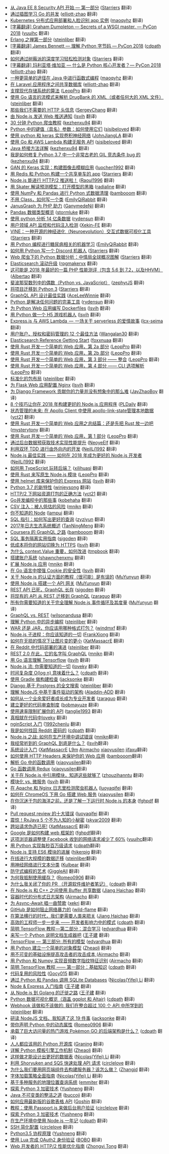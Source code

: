 * [从 Java EE 8 Security API 开始 — 第一部分](https://juejin.im/post/5b35a8d4f265da599423598b) ([Starriers](https://github.com/Starriers) 翻译)
* [通过插图学习 Go 的并发](https://juejin.im/post/5b2cd078e51d4558b70ca399) ([elliott-zhao](https://github.com/elliott-zhao) 翻译)
* [Kubernetes 分布式应用部署和人脸识别 app 实例](https://juejin.im/post/5b2db0576fb9a00e50313904) ([maoqyhz](https://github.com/maoqyhz) 翻译)
* [[字幕翻译] Graham Dumpleton — Secrets of a WSGI master. — PyCon 2018](https://github.com/xitu/gold-miner/blob/master/TODO1/secrets-of-a-wsgi-master-pycon-2018.md) ([vuuihc](https://github.com/vuuihc) 翻译)
* [Erlang 之禅第一部分](https://juejin.im/post/5b2a16cce51d4558d726e8c9) ([steinliber](https://github.com/steinliber) 翻译)
* [[字幕翻译] James Bennett — 理解 Python 字节码 — PyCon 2018](https://github.com/xitu/gold-miner/issues/3990) ([cdpath](https://github.com/cdpath) 翻译)
* [如何通过树莓派的深度学习轻松检测对象](https://juejin.im/post/5b1ba938518825137661af46) ([Starriers](https://github.com/Starriers) 翻译)
* [[字幕翻译] 玛利亚塔·维加亚 — 什么是 Python 核心开发者？— PyCon 2018](https://juejin.im/post/5b152c825188257d8a48d4a8) ([elliott-zhao](https://github.com/elliott-zhao) 翻译)
* [一种更简单的途径在 Java 中进行函数式编程](https://juejin.im/post/5b24aa5f6fb9a00e4d53e0c9) ([maoqyhz](https://github.com/maoqyhz) 翻译)
* [在 Laravel 应用程序之间共享数据库](https://juejin.im/post/5b17407fe51d4506a14db524) ([elliott-zhao](https://github.com/elliott-zhao) 翻译)
* [支撑现代存储系统的算法](https://juejin.im/post/5b10f80b5188257d92206851) ([LeopPro](https://github.com/LeopPro) 翻译)
* [使用 Go 语言的流模式来解析 DrugBank 的 XML（或者任何大的 XML 文件）](https://juejin.im/entry/5b06322a6fb9a07aab2a3d44) ([steinliber](https://github.com/steinliber) 翻译)
* [那些我们不需要的 HTTP 头信息](https://juejin.im/post/5b06c89df265da0db35022d8) ([SergeyChang](https://github.com/SergeyChang) 翻译)
* [由 Node.js 发送 Web 推送通知](https://juejin.im/post/5afc32146fb9a07acf5657e7) ([lsvih](https://github.com/lsvih) 翻译)
* [30 分钟 Python 爬虫教程](https://juejin.im/post/5afab181f265da0b7452514a) ([kezhenxu94](https://github.com/kezhenxu94) 翻译)
* [Python 中的键值（具名）参数：如何使用它们](https://juejin.im/post/5ae97546f265da0b8d41bcc7) ([sisibeloved](https://github.com/sisibeloved) 翻译)
* [使用 python 和 keras 实现卷积神经网络](https://juejin.im/post/5aefb0f351882567336aa3c7) ([JohnJiangLA](https://github.com/JohnJiangLA) 翻译)
* [使用 Go 和 AWS Lambda 构建无服务 API](https://juejin.im/post/5af4082f518825672a02f262) ([sisibeloved](https://github.com/sisibeloved) 翻译)
* [Java 桥接方法详解](https://juejin.im/post/5af28ca0518825672565da74) ([kezhenxu94](https://github.com/kezhenxu94) 翻译)
* [我是如何修复 Python 3.7 中一个非常古老的 GIL 竞态条件 bug 的](https://juejin.im/post/5aeba1075188256712786039) ([kezhenxu94](https://github.com/kezhenxu94) 翻译)
* [GAN 的 Keras 实现：构建图像去模糊应用](https://juejin.im/post/5ad6e358f265da237b229bb2) ([luochen1992](https://github.com/luochen1992) 翻译)
* [用 Redis 和 Python 构建一个共享单车的 app](https://juejin.im/post/5adc861a51882567161a2799) ([Starriers](https://github.com/Starriers) 翻译)
* [Node.js 能进行 HTTP/2 推送啦！](https://juejin.im/post/5ad61595f265da23a04a129c) ([Raoul1996](https://github.com/Raoul1996) 翻译)
* [用 Skater 解读预测模型：打开模型的黑箱](https://juejin.im/post/5ae1494bf265da0b7c06f835) ([radialine](https://github.com/radialine) 翻译)
* [使用 NumPy 和 Pandas 进行 Python 式数据清理](https://juejin.im/post/5ad57db3f265da239c7bd9fb) ([bambooom](https://github.com/bambooom) 翻译)
* [不用 Class，如何写一个类](https://juejin.im/post/5acadb6d6fb9a028cb2deb8f) ([EmilyQiRabbit](https://github.com/EmilyQiRabbit) 翻译)
* [JanusGraph 为 PHP 助力](https://juejin.im/post/5ac31768f265da23766b7970) ([GanymedeNil](https://github.com/GanymedeNil) 翻译)
* [Pandas 数据类型概览](https://juejin.im/post/5acc36e66fb9a028d043c2a5) ([stormluke](https://github.com/stormluke) 翻译)
* [使用 python 分析 14 亿条数据](https://juejin.im/post/5aceae206fb9a028d2084fea) ([rydensun](https://github.com/rydensun) 翻译)
* [用户领域 API 监控和代码注入检测](https://juejin.im/post/5ac485175188255c93237f5d) ([Xekin-FE](https://github.com/Xekin-FE) 翻译)
* [VINE：一种开源的神经进化（Neuroevolution）交互式数据可视化工具](https://juejin.im/post/5ac466d6f265da238059db99) ([Starriers](https://github.com/Starriers) 翻译)
* [用 Python 编程进行糖尿病相关的机器学习](https://juejin.im/post/5ace62e96fb9a028b92d8267) ([EmilyQiRabbit](https://github.com/EmilyQiRabbit) 翻译)
* [如何用 Python 写一个 Discord 机器人](https://juejin.im/post/5ac1b9796fb9a028c42e5a61) ([Starriers](https://github.com/Starriers) 翻译)
* [Web 爬虫下的 Python 数据分析：中情局全球概况图解](https://juejin.im/post/5ab9fcebf265da238e0dc349) ([Starriers](https://github.com/Starriers) 翻译)
* [Elasticsearch 滚动升级](https://juejin.im/post/5ab5f53f518825556b6cbdea) ([rpgmakervx](https://github.com/rpgmakervx) 翻译)
* [这可能是 2018 年最好的一篇 PHP 性能测评（包含 5.6 到 7.2，以及HHVM）](https://juejin.im/post/5ab4bac9518825557b4caec6) ([Albertao](https://github.com/Albertao) 翻译)
* [斐波那契数列中的偶数（Python vs. JavaScript）](https://juejin.im/post/5aaa61f8f265da237b21d258) ([zephyrJS](https://github.com/zephyrJS) 翻译)
* [将项目迁移到 Python 3](https://juejin.im/post/5a9e3ff06fb9a028d2077434) ([Starriers](https://github.com/Starriers) 翻译)
* [GraphQL API 设计最佳实践](https://juejin.im/entry/5aab36936fb9a028d7005a3f/detail) ([AceLeeWinnie](https://github.com/AceLeeWinnie) 翻译)
* [Python 是解决任何问题的完美工具](https://juejin.im/post/5aa74bf95188255568686ae0) ([rydensun](https://github.com/rydensun) 翻译)
* [为 Python Web 应用编写 Dockerfiles](https://juejin.im/post/5aaf8038518825557e783285) ([lsvih](https://github.com/lsvih) 翻译)
* [用 Python 做一个 H5 游戏机器人](https://juejin.im/post/5aa9e7645188257bf550c745) ([lsvih](https://github.com/lsvih) 翻译)
* [Express.js 与 AWS Lambda  —  一场关于 serverless 的爱情故事](https://juejin.im/post/5aa128cdf265da239b410225) ([lcx-seima](https://github.com/lcx-seima) 翻译)
* [用户账户、授权和密码管理的 12 个最佳方法](https://juejin.im/post/5a9e4db151882555677e0dc1) ([Wangalan30](https://github.com/Wangalan30) 翻译)
* [Elasticsearch Reference Getting Start](https://juejin.im/post/5aa0b13af265da238b7d92f7) ([foxxnuaa](https://github.com/foxxnuaa) 翻译)
* [使用 Rust 开发一个简单的 Web 应用，第 2a 部分](https://juejin.im/post/5a81961cf265da4e7f359e86) ([LeopPro](https://github.com/LeopPro) 翻译)
* [使用 Rust 开发一个简单的 Web 应用，第 2b 部分](https://juejin.im/post/5a8196716fb9a0635c0478d7) ([LeopPro](https://github.com/LeopPro) 翻译)
* [使用 Rust 开发一个简单的 Web 应用，第 3 部分 —— 整合](https://juejin.im/post/5a8d6a436fb9a0635172803f) ([LeopPro](https://github.com/LeopPro) 翻译)
* [使用 Rust 开发一个简单的 Web 应用，第 4 部分 —— CLI 选项解析](https://juejin.im/post/5a8d6aad6fb9a0634514c6c6) ([LeopPro](https://github.com/LeopPro) 翻译)
* [标准化的包布局](https://juejin.im/post/5a8cf9dc6fb9a063475f8c15) ([steinliber](https://github.com/steinliber) 翻译)
* [为 Flask Web 应用配置 Nginx](https://juejin.im/post/5a795febf265da4e94499949) ([lsvih](https://github.com/lsvih) 翻译)
* [为 Django Framework 贡献你的力量并没有想象中的那么难](https://juejin.im/post/5a77cd6e5188257a79247fe1) ([JayZhaoBoy](https://github.com/JayZhaoBoy) 翻译)
* [8 个技巧让你在 2018 年构建更好的 Node.js 应用程序](https://juejin.im/post/5a617c436fb9a01c9e46074f) ([PLDaily](https://github.com/PLDaily) 翻译)
* [状态管理的未来: 在 Apollo Client 中使用 apollo-link-state管理本地数据](https://juejin.im/post/5a728da26fb9a01cb74eb328) ([yct21](https://github.com/yct21) 翻译)
* [使用 Rust 开发一个简单的 Web 应用之总结篇：还是先把 Rust 放一边吧](https://juejin.im/post/5a71cf15f265da3e4f0a7d0a) ([mysterytony](https://github.com/mysterytony) 翻译)
* [使用 Rust 开发一个简单的 Web 应用，第 1 部分](https://juejin.im/post/5a673ba16fb9a01ca5609f35) ([LeopPro](https://github.com/LeopPro) 翻译)
* [通过后台数据预获取技术实现性能提升](https://juejin.im/post/5a71a9c3f265da3e2f01459b) ([NeoyeElf](https://github.com/NeoyeElf) 翻译)
* [利用双环 TDD 进行由外向内的开发](https://juejin.im/post/5a5dea0d6fb9a01cab28443c) ([NeilLi1992](https://github.com/NeilLi1992) 翻译)
* [Node.js 最佳实践 —— 如何在 2018 年成为更好的 Node.js 开发者](https://juejin.im/post/5a52242e6fb9a01c914037f3) ([NeilLi1992](https://github.com/NeilLi1992) 翻译)
* [如何用 TypeScript 玩转后端？](https://juejin.im/post/5a36837d6fb9a045167d4644) ([xilihuasi](https://github.com/xilihuasi) 翻译)
* [使用 Rust 来写原生 Node.js 模块](https://juejin.im/post/5a2b51bff265da4332277ee0) ([LeopPro](https://github.com/LeopPro) 翻译)
* [使用 helmet 库来保护你的 Express 网站](https://juejin.im/post/5a24fd8f51882509e5438247) ([lsvih](https://github.com/lsvih) 翻译)
* [Python 3.7 的新特性](https://juejin.im/post/5a127e60f265da430f31b45b) ([winjeysong](https://github.com/winjeysong) 翻译)
* [HTTP/2 下网站资源打包的正确方法](https://juejin.im/post/59f74d20f265da431523326b?utm_source=gold-miner&utm_medium=readme&utm_campaign=github) ([yct21](https://github.com/yct21) 翻译)
* [Go并发编程中的那些事](https://juejin.im/post/59ecb058f265da43346f10e5?utm_source=gold-miner&utm_medium=readme&utm_campaign=github) ([kobehaha](https://github.com/kobehaha) 翻译)
* [CSV 注入：被人低估的风险](https://juejin.im/post/59eca3fef265da430b7a63c8?utm_source=gold-miner&utm_medium=readme&utm_campaign=github) ([mnikn](https://github.com/mnikn) 翻译)
* [你不知道的 Node](https://juejin.im/post/59cf06caf265da0665640008?utm_source=gold-miner&utm_medium=readme&utm_campaign=github) ([lampui](https://github.com/lampui) 翻译)
* [SQL 指引：如何写出更好的查询](https://juejin.im/post/59c1d402518825396f4f6321?utm_source=gold-miner&utm_medium=readme&utm_campaign=github) ([zyziyun](https://github.com/zyziyun) 翻译)
* [2017年日志生态系统概述](https://juejin.im/post/59b8e345f265da0660296161?utm_source=gold-miner&utm_medium=readme&utm_campaign=github) ([TanNingMeng](https://github.com/TanNingMeng) 翻译)
* [Coursera 的 GraphQL 之路](https://juejin.im/post/59b8d1d36fb9a00a3f24c439?utm_source=gold-miner&utm_medium=readme&utm_campaign=github) ([bambooom](https://github.com/bambooom) 翻译)
* [SQL 事务隔离实用指南](https://juejin.im/post/59b7ce03f265da0672281fcc?utm_source=gold-miner&utm_medium=readme&utm_campaign=github) ([sigoden](https://github.com/sigoden) 翻译)
* [低成本将你的网站切换为 HTTPS](https://juejin.im/post/59b129365188253da63829ad?utm_source=gold-miner&utm_medium=readme&utm_campaign=github) ([lsvih](https://github.com/lsvih) 翻译)
* [为什么 context.Value 重要，如何改进](https://juejin.im/post/59b20d6ff265da249517c14a?utm_source=gold-miner&utm_medium=readme&utm_campaign=github) ([tmpbook](https://github.com/tmpbook) 翻译)
* [搭建账户系统](https://juejin.im/post/59b2708b5188257e8a30842f?utm_source=gold-miner&utm_medium=readme&utm_campaign=github) ([shawnchenxmu](https://github.com/shawnchenxmu) 翻译)
* [扩展 Node.js 应用](https://juejin.im/post/599eb2dbf265da246d6afb33?utm_source=gold-miner&utm_medium=readme&utm_campaign=github) ([mnikn](https://github.com/mnikn) 翻译)
* [在 Go 语言中增强 Cookie 的安全性](https://juejin.im/post/59aa7a4d6fb9a0249c007e16?utm_source=gold-miner&utm_medium=readme&utm_campaign=github) ([lsvih](https://github.com/lsvih) 翻译)
* [关于 Node.js 的认证方面的教程（很可能）是有误的](https://juejin.im/post/599f955d51882511264e7f69?utm_source=gold-miner&utm_medium=readme&utm_campaign=github) ([MuYunyun](https://github.com/MuYunyun) 翻译)
* [使用 Node.js 搭建一个 API 网关](https://juejin.im/post/5992769151882548b17f76a6?utm_source=gold-miner&utm_medium=readme&utm_campaign=github) ([MuYunyun](https://github.com/MuYunyun) 翻译)
* [REST API 已死，GraphQL 长存](https://juejin.im/post/5991667b518825485d28dfb1?utm_source=gold-miner&utm_medium=readme&utm_campaign=github) ([sigoden](https://github.com/sigoden) 翻译)
* [将现有的 API 从 REST 迁移到 GraphQL](https://juejin.im/post/598eb22af265da3e26097835?utm_source=gold-miner&utm_medium=readme&utm_campaign=github) ([zaraguo](https://github.com/zaraguo) 翻译)
* [所有你需要知道的关于完全理解 Node.js 事件循环及其度量](https://juejin.im/post/5984816a518825265674c8f6?utm_source=gold-miner&utm_medium=readme&utm_campaign=github) ([MuYunyun](https://github.com/MuYunyun) 翻译)
* [GraphQL vs. REST](https://juejin.im/post/59793f625188253ded721c70?utm_source=gold-miner&utm_medium=readme&utm_campaign=github) ([wilsonandusa](https://github.com/wilsonandusa) 翻译)
* [理解 Python 中的异步编程](https://juejin.im/entry/59704efc6fb9a06bbd6fabeb/detail?utm_source=gold-miner&utm_medium=readme&utm_campaign=github) ([steinliber](https://github.com/steinliber) 翻译)
* [WAR 还是 JAR，你应该用哪种格式打包？](https://juejin.im/post/5966fb99f265da6c2211ac4d?utm_source=gold-miner&utm_medium=readme&utm_campaign=github) ([windmxf](https://github.com/windmxf) 翻译)
* [Node.js 子进程：你应该知道的一切](https://juejin.im/entry/595dc35b51882568d00a97ab?utm_source=gold-miner&utm_medium=readme&utm_campaign=github) ([FrankXiong](https://github.com/FrankXiong) 翻译)
* [如何在无损的情况下让图片变的更小](https://juejin.im/post/5959fbe0f265da6c2518d740?utm_source=gold-miner&utm_medium=readme&utm_campaign=github) ([XatMassacrE](https://github.com/XatMassacrE) 翻译)
* [在 Reddit 中代码部署的演进](https://juejin.im/entry/594b7fd21b69e60062a4cb01/detail?utm_source=gold-miner&utm_medium=readme&utm_campaign=github) ([steinliber](https://github.com/steinliber) 翻译)
* [REST 2.0 在此，它的名字叫 GraphQL](https://juejin.im/post/5947b45c128fe1006a505189?utm_source=gold-miner&utm_medium=readme&utm_campaign=github) ([mnikn](https://github.com/mnikn) 翻译)
* [用 Go 语言理解 Tensorflow](https://juejin.im/post/59420951128fe1006a1960f8?utm_source=gold-miner&utm_medium=readme&utm_campaign=github) ([lsvih](https://github.com/lsvih) 翻译)
* [Node.js 流: 你需要知道的一切](https://juejin.im/post/5940a9c3128fe1006a0ab176?utm_source=gold-miner&utm_medium=readme&utm_campaign=github) ([loveky](https://github.com/loveky) 翻译)
* [时间复杂度 O(log n) 意味着什么？](https://juejin.im/entry/593f56528d6d810058a355f4/detail?utm_source=gold-miner&utm_medium=readme&utm_campaign=github) ([cdpath](https://github.com/cdpath) 翻译)
* [使用 Gradle 做构建检查](https://juejin.im/entry/5937f0a48fd9c513c627114a/detail?utm_source=gold-miner&utm_medium=readme&utm_campaign=github) ([jacksonke](https://github.com/jacksonke/) 翻译)
* [Django 基于 Postgres 的全文搜索](https://juejin.im/entry/593a069b61ff4b006c70ba82/detail?utm_source=gold-miner&utm_medium=readme&utm_campaign=github) ([steinliber](https://github.com/steinliber/) 翻译)
* [理解 NodeJS 中基于事件驱动的架构](https://juejin.im/entry/5937f2cdac502e0068d1aeec/detail?utm_source=gold-miner&utm_medium=readme&utm_campaign=github) ([Aladdin-ADD](https://github.com/Aladdin-ADD/) 翻译)
* [如何从一个业余爱好者成长成为专业开发者](https://juejin.im/entry/59361e1e570c35005b65464e/detail?utm_source=gold-miner&utm_medium=readme&utm_campaign=github) ([zaraguo](https://github.com/zaraguo/) 翻译)
* [建立更好的代码审查制度](https://juejin.im/entry/5934bafb2f301e006b055f57/detail?utm_source=gold-miner&utm_medium=readme&utm_campaign=github) ([bobmayuze](https://github.com/bobmayuze/) 翻译)
* [使用速率限制扩展你的 API](https://github.com/xitu/gold-miner/blob/master/TODO/rate-limiters.md?utm_source=gold-miner&utm_medium=readme&utm_campaign=github) ([tanglie1993](https://github.com/tanglie1993/) 翻译)
* [真相就在代码中](https://juejin.im/post/59152d17da2f60005dd0ae77?utm_source=gold-miner&utm_medium=readme&utm_campaign=github)[loveky](https://github.com/loveky) 翻译)
* [nginScript 入门](https://github.com/xitu/gold-miner/blob/master/TODO/introduction-nginscript.md?utm_source=gold-miner&utm_medium=readme&utm_campaign=github) ([1992chenlu](https://github.com/1992chenlu) 翻译)
* [我是如何找回 Reddit 密码的](https://juejin.im/entry/590aee94da2f60005328fb2d/?utm_source=gold-miner&utm_medium=readme&utm_campaign=github) ([cdpath](https://github.com/cdpath) 翻译)
* [Node.js 之战: 如何在生产环境中调试错误](https://juejin.im/post/59035d3644d904006919086b/?utm_source=gold-miner&utm_medium=readme&utm_campaign=github) ([mnikn](https://github.com/mnikn)翻译)
* [我经常听到的 GraphQL 到底是什么？](https://juejin.im/post/58fd6d121b69e600589ec740/?utm_source=gold-miner&utm_medium=readme&utm_campaign=github) ([lsvih](https://github.com/lsvih)翻译)
* [系统设计入门](https://github.com/xitu/system-design-primer/blob/master/README-zh-Hans.md) ([XatMassacrE](https://github.com/XatMassacrE) [L9m](https://github.com/L9m) [Airmacho](https://github.com/Airmacho) [xiaoyusilen](https://github.com/xiaoyusilen) [jifaxu](https://github.com/jifaxu)翻译)
* [如何使用 HTTP Headers 来保护你的 Web 应用](https://juejin.im/post/58f5d3718d6d810057c18f75/?utm_source=gold-miner&utm_medium=readme&utm_campaign=github) ([bambooom](https://github.com/bambooom)翻译)
* [解析 Go 中的函数调用](https://juejin.im/post/58f579b58d6d81006491c7c0/?utm_source=gold-miner&utm_medium=readme&utm_campaign=github) ([xiaoyusilen](https://github.com/xiaoyusilen)翻译)
* [Go 函数调用 Redux](https://juejin.im/post/58f57be144d904006c09019c/?utm_source=gold-miner&utm_medium=readme&utm_campaign=github) ([xiaoyusilen](https://github.com/xiaoyusilen)翻译)
* [关于在 Node.js 中引用模块，知道这些就够了](https://juejin.im/post/58eb3812da2f60005f0bae9b/?utm_source=gold-miner&utm_medium=readme&utm_campaign=github) ([zhouzihanntu](https://github.com/zhouzihanntu) 翻译)
* [模块化 vs. 微服务](https://juejin.im/post/58eb2627da2f60005f0b2d60/?utm_source=gold-miner&utm_medium=readme&utm_campaign=github) ([lsvih](https://github.com/lsvih) 翻译)
* [在 Apache 和 Nginx 日志里检测爬虫机器人](https://juejin.im/post/58ea5758ac502e4957c78808/?utm_source=gold-miner&utm_medium=readme&utm_campaign=github) ([luoyaqifei](https://github.com/luoyaqifei) 翻译)
* [如何在 ChromeOS 下用 Go 搭建 Web 服务](https://juejin.im/post/58d9e1711b69e6006bc38b1a/?utm_source=gold-miner&utm_medium=readme&utm_campaign=github) ([xiaoyusilen](https://github.com/xiaoyusilen) 翻译)
* [在你沉迷于包的海洋之前，还是了解一下运行时 Node.js 的本身](https://juejin.im/post/58cf4a3144d90400690b7be7/?utm_source=gold-miner&utm_medium=readme&utm_campaign=github) ([fghpdf](https://github.com/fghpdf) 翻译)
* [Pull request review 的十大错误](https://juejin.im/post/58ce3b3e61ff4b006c988f63/?utm_source=gold-miner&utm_medium=readme&utm_campaign=github) ([luoyaqifei](https://github.com/luoyaqifei) 翻译)
* [震惊！RxJava 5 个不为人知的小秘密](https://juejin.im/post/58cb833b8ac247218c2632e5/?utm_source=gold-miner&utm_medium=readme&utm_campaign=github) ([skyar2009](https://github.com/skyar2009) 翻译)
* [跨站请求伪造已死!](https://juejin.im/post/58c669b6a22b9d0058b3c630?utm_source=gold-miner&utm_medium=readme&utm_campaign=github) ([XatMassacrE](https://github.com/XatMassacrE) 翻译)
* [Google 是如何构建 web 框架的](https://gold.xitu.io/entry/58bcdda4128fe1007e5b44db/?utm_source=gold-miner&utm_medium=readme&utm_campaign=github) ([fghpdf](https://github.com/fghpdf)翻译)
* [这项浏览器调整使 Facebook 收到的网络请求减少了 60%](https://gold.xitu.io/entry/58b82f602f301e006c545b05/?utm_source=gold-miner&utm_medium=readme&utm_campaign=github) ([vuuihc](https://github.com/vuuihc)翻译)
* [用 Python 实现每秒百万级请求](https://gold.xitu.io/entry/58b5b141570c350062f6cc01/?utm_source=gold-miner&utm_medium=readme&utm_campaign=github) ([cdpath](https://github.com/cdpath)翻译)
* [Node.js 支持 ES6 模块的进展](http://gold.xitu.io/entry/58b393f08d6d8100586955fa?utm_source=gold-miner&utm_medium=readme&utm_campaign=github) ([hikerpig](https://github.com/hikerpig) 翻译)
* [在线进行大规模的数据迁移](https://gold.xitu.io/entry/58b2b7268ac24728d5484e1b/?utm_source=gold-miner&utm_medium=readme&utm_campaign=github) ([steinliber](https://github.com/steinliber)翻译)
* [用神经网络进行文本分类](https://gold.xitu.io/entry/58aa65ec2f301e006c32ee0c/?utm_source=gold-miner&utm_medium=readme&utm_campaign=github) ([Kulbear](https://github.com/Kulbear) 翻译)
* [防守式编程的艺术](https://gold.xitu.io/entry/58980dbc1b69e6005997f069/?utm_source=gold-miner&utm_medium=readme&utm_campaign=github) ([GiggleAll](https://github.com/GiggleAll) 翻译)
* [为何我抵制使用缓存？](https://gold.xitu.io/entry/5884184f1b69e60058dc7fc6/?utm_source=gold-miner&utm_medium=readme&utm_campaign=github) ([Romeo0906](https://github.com/Romeo0906) 翻译)
* [为什么我关闭了你的 PR （开源软件维护者笔记）](https://gold.xitu.io/entry/5870ed78da2f603a93d7e0f0/?utm_source=gold-miner&utm_medium=readme&utm_campaign=github) ([cdpath](https://github.com/cdpath) 翻译)
* [在 Node.js 和 C++ 之间使用 Buffer 共享数据](https://gold.xitu.io/entry/586fbcefda2f600053df7787?utm_source=gold-miner&utm_medium=readme&utm_campaign=github) ([Jiang Haichao](https://github.com/AceLeeWinnie) 翻译)
* [容器时代的分布式日志架构](https://gold.xitu.io/entry/5870f966a22b9d00588bafce?utm_source=gold-miner&utm_medium=readme&utm_campaign=github) ([Airmacho](https://github.com/Airmacho) 翻译)
* [为 Async-Await 唱一曲赞歌](https://gold.xitu.io/entry/586eff068d6d810058794c94?utm_source=gold-miner&utm_medium=readme&utm_campaign=github) ([xekri](https://github.com/xekri) 翻译)
*  [GitHub 是如何阻止网络暴力的](https://gold.xitu.io/entry/58652f6661ff4b00583ba924?utm_source=gold-miner&utm_medium=readme&utm_campaign=github) ([wild-flame](https://github.com/wild-flame) 翻译)
*  [在算法横行的时代，我们更需要人类来把关](https://gold.xitu.io/entry/5860fd7761ff4b0058248319?utm_source=gold-miner&utm_medium=readme&utm_campaign=github) ([Jiang Haichao](https://github.com/AceLeeWinnie) 翻译)
*  [高效的工程师一步一步来 —— 开发者影响力中的模式](https://gold.xitu.io/entry/5860f5dcb123db0065be0c45?utm_source=gold-miner&utm_medium=readme&utm_campaign=github) ([cdpath](https://github.com/cdpath) 翻译)
*  [简明 TensorFlow 教程 —第二部分：混合学习](https://gold.xitu.io/entry/5858ed4e1b69e6006cb12a7c?utm_source=gold-miner&utm_medium=readme&utm_campaign=github) ([edvardhua](https://github.com/edvardHua) 翻译)
*  [来写一个 Python 说明文档生成器吧](https://gold.xitu.io/entry/58574d0c8d6d810065b4a0b5?utm_source=gold-miner&utm_medium=readme&utm_campaign=github) ([王子建](https://github.com/Romeo0906) 翻译)
*  [TensorFlow —  第三部分: 所有的模型](https://gold.xitu.io/entry/582a7c76d203090067e36f52?utm_source=gold-miner&utm_medium=readme&utm_campaign=github) ([edvardhua](https://github.com/edvardHua) 翻译)
*  [用 Python 建立一个简单的对象模型](https://gold.xitu.io/entry/5852965661ff4b0063a72977?utm_source=gold-miner&utm_medium=readme&utm_campaign=github) ([Zheaoli](https://github.com/Zheaoli) 翻译)
*  [用不可变的基础设施提高攻击者的攻击成本 ](https://gold.xitu.io/entry/5850e60f1b69e6006c773e07?utm_source=gold-miner&utm_medium=readme&utm_campaign=github) ([Airmacho](https://github.com/Airmacho) 翻译)
*  [用 Python 和 Numpy 实现音频数字指纹特征识别](https://gold.xitu.io/entry/5850e6ebac502e0067ce86a8?utm_source=gold-miner&utm_medium=readme&utm_campaign=github) ([Airmacho](https://github.com/Airmacho) 翻译)
*  [简明 TensorFlow 教程 —— 第一部分：基础知识](https://gold.xitu.io/entry/5850c11cac502e0067cd7ea5?utm_source=gold-miner&utm_medium=readme&utm_campaign=github) ([cdpath](https://github.com/cdpath) 翻译)
*  [代码复用的风险性](https://gold.xitu.io/entry/58491d3b8e450a006aae7b4f?utm_source=gold-miner&utm_medium=readme&utm_campaign=github) ([Gocy015](https://github.com/Gocy015) 翻译)
*  [通过 Python 和 Pandas 调用 SQLite Databases](https://gold.xitu.io/entry/584790a70ce46300578c5977/?utm_source=gold-miner&utm_medium=readme&utm_campaign=github) ([Nicolas(Yifei) Li](https://github.com/yifili09) 翻译)
*  [Node & Express 入门指南](https://gold.xitu.io/entry/58468843a22b9d007aa70d38/?utm_source=gold-miner&utm_medium=readme&utm_campaign=github) ([王子建](https://github.com/Romeo0906) 翻译)
*  [从 Node.js 到 Golang 的迁徙之路](https://gold.xitu.io/entry/584780928e450a006c1b801c?utm_source=gold-miner&utm_medium=readme&utm_campaign=github) ([王子建](https://github.com/Romeo0906) 翻译)
*  [Python 数据可视化概览（涵盖 ggplot 和 Altair)](https://gold.xitu.io/entry/5842eded128fe10058a3cd7a?utm_source=gold-miner&utm_medium=readme&utm_campaign=github) ([cdpath](https://github.com/cdpath) 翻译)
*  [Webhook 该做和不该做的: 我们在整合超过 100 个 API 中所学到的](http://gold.xitu.io/entry/5840df86a22b9d007a882f5d?utm_source=gold-miner&utm_medium=readme&utm_campaign=github) ([steinliber](https://github.com/steinliber) 翻译)
*  [研读 NodeJS 文档，我知道了这 19 件事](http://gold.xitu.io/entry/583ad71d128fe1006be5ddd6?utm_source=gold-miner&utm_medium=readme&utm_campaign=github) ([jacksonke](https://github.com/jacksonke) 翻译)
*  [带你声明 Python 中的动态属性](http://gold.xitu.io/entry/5832a16d2e958a0069e2c560?utm_source=gold-miner&utm_medium=readme&utm_campaign=github) ([Romeo0906](https://github.com/Romeo0906) 翻译)
*  [承载了巨大访问量的热门游戏 Pokémon GO 的后端架构是什么？](http://gold.xitu.io/entry/580aef59bf22ec005820a1dc?utm_source=gold-miner&utm_medium=readme&utm_campaign=github) ([cdpath](https://github.com/cdpath) 翻译)
*  [人人都应该用的 Python 开源库](http://gold.xitu.io/entry/57ca8aab165abd0068e5097a?utm_source=gold-miner&utm_medium=readme&utm_campaign=github) ([Graning](https://github.com/Graning) 翻译)
*  [详解 Python 模板引擎工作机制](http://gold.xitu.io/entry/57b4609f6be3ff006a0c8ad3?utm_source=gold-miner&utm_medium=readme&utm_campaign=github) ([Zheaoli](https://github.com/Zheaoli) 翻译)
*  [这样做才能设计出更好的数据表](http://gold.xitu.io/entry/57af3cbc5bbb500062cb38a5?utm_source=gold-miner&utm_medium=readme&utm_campaign=github) ([Nicolas(Yifei) Li](https://github.com/yifili09) 翻译)
*  [利用 Shoryuken and SQS 快速处理 API 请求](http://gold.xitu.io/entry/57a14ac879bc44005497b433?utm_source=gold-miner&utm_medium=readme&utm_campaign=github) ([circlelove](https://github.com/circlelove) 翻译)
*  [为什么我们要用网页端组件去构建服务器？该怎么做？](http://gold.xitu.io/entry/579ad925c4c971005abfc7a6?utm_source=gold-miner&utm_medium=readme&utm_campaign=github) ([Zhangjd](https://github.com/zhangjd) 翻译)
*  [字体加载策略全面指南](https://gold.xitu.io/entry/5790d1aa5bbb500063b8a747?utm_source=gold-miner&utm_medium=readme&utm_campaign=github) ([Nicolas(Yifei) Li](https://github.com/yifili09) 翻译)
*  [基于多种服务的地理位置查询系统](https://gold.xitu.io/entry/578f80196be3ff006c0657a9?utm_source=gold-miner&utm_medium=readme&utm_campaign=github) ([emmiter](https://github.com/emmiter/) 翻译)
*  [探索 Python 3 加密技术](http://gold.xitu.io/entry/575fae92df0eea0062c5a1dc?utm_source=gold-miner&utm_medium=readme&utm_campaign=github) ([Yushneng](https://github.com/rainyear) 翻译)
*  [Java 不可变类的整洁之道](https://gold.xitu.io/entry/5774fe212e958a22d884a49c?utm_source=gold-miner&utm_medium=readme&utm_campaign=github) ([buccoji](https://github.com/buccoji) 翻译)
*  [如何应用最新版的谷歌表格 API](https://gold.xitu.io/entry/5773acce0a2b58006a3fd7fe?utm_source=gold-miner&utm_medium=readme&utm_campaign=github) ([Goshin](https://github.com/Goshin) 翻译)
*  [教程：使用 Passport.js 来做后台用户验证](http://gold.xitu.io/entry/57638f286be3ff006a171870?utm_source=gold-miner&utm_medium=readme&utm_campaign=github) ([circlelove](https://github.com/circlelove) 翻译)
*  [探索 Python 3 加密技术](http://gold.xitu.io/entry/575fae92df0eea0062c5a1dc?utm_source=gold-miner&utm_medium=readme&utm_campaign=github) ([Yushneng](https://github.com/rainyear) 翻译)
*  [在生产环境中使用 Node.js 一年记](http://gold.xitu.io/entry/573d229ead5b950057645190?utm_source=gold-miner&utm_medium=readme&utm_campaign=github) ([cdpath](https://github.com/cdpath) 翻译)
*  [SSH 简化配置](http://gold.xitu.io/entry/5704cf8e71cfe4005dc76f18?utm_source=gold-miner&utm_medium=readme&utm_campaign=github) ([circlelove](https://github.com/circlelove) 翻译)
*  [Python3.5 协程原理](http://gold.xitu.io/entry/56ea295ed342d300546e1e22?utm_source=gold-miner&utm_medium=readme&utm_campaign=github)  ([Yushneng](https://github.com/rainyear) 翻译)
*  [使用 Lua 完成 OAuth2 身份验证](http://gold.xitu.io/entry/56cd222199a6ce005a25b9ef?utm_source=gold-miner&utm_medium=readme&utm_campaign=github) ([BOBO](https://github.com/CoderBOBO) 翻译)
*  [Web 开发者的 HTTP/2 性能优化指南](http://gold.xitu.io/entry/56ce7d1a1532bc005372a7fa?utm_source=gold-miner&utm_medium=readme&utm_campaign=github) ([Zhongyi Tong](https://github.com/geeeeeeeeek) 翻译)
